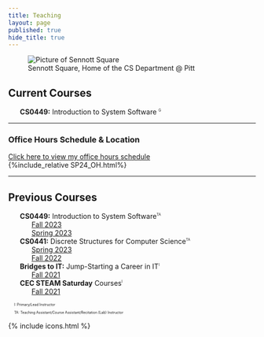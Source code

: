 ```yaml
---
title: Teaching
layout: page
published: true
hide_title: true
---
```


<figure class="figure" style='max-width: 100%;'>
  <img src="https://www.cs.pitt.edu/sites/default/files/home-display-img/img_0760.jpg"
      class="figure-img img-fluid rounded w-100" alt="Picture of Sennott Square">
  <figcaption class="figure-caption text-end" style="max-width: 100%">Sennott Square, Home of the CS Department @ Pitt</figcaption>
</figure>

## Current Courses
- <i class="pitt-icon"></i> **CS0449:** Introduction to System Software <sup class="footnote">G</sup>

---

<div class="text-center">
  <h3 id="OH" class="mx-auto">Office Hours Schedule & Location</h3>
  <a  href="#"
      data-bs-toggle="collapse"
      data-bs-target="#collapseOH"
      aria-expanded="false"
      aria-controls="collapseOH">Click here to view my office hours schedule</a>
  <div class="collapse" id="collapseOH">
    <div class="card card-body text-start">
      {%include_relative SP24_OH.html%}
    </div>
  </div>
</div>

---

## Previous Courses
- <i class="pitt-icon"></i> **CS0449:** Introduction to System Software<sup class="footnote">TA</sup> 
  - [Fall 2023](./CS0449-2241/)
  - [Spring 2023](./CS0449-2234/)
- <i class="pitt-icon"></i> **CS0441:** Discrete Structures for Computer Science<sup class="footnote">TA</sup>
  - [Spring 2023](./CS0441-2234/)
  - [Fall 2022](./CS0441-2231/)
- <i class="pitt-icon"></i> **Bridges to IT:** Jump-Starting a Career in IT<sup class="footnote">I</sup>
  - [Fall 2021](bridges-to-it.html)
- <i class="pitt-icon"></i> **CEC STEAM Saturday** Courses<sup class="footnote">I</sup>
  - [Fall 2021](https://cec.pitt.edu/calendar/s-t-e-a-m-saturdays/2022-10-08/)

<div class="footnotes" role="doc-endnotes">
  <ol>
    <li id="fn:instructor" role="doc-endnote">
      <p>I: Primary/Lead Instructor</p>
    </li>
    <li id="fn:teaching_assistant" role="doc-endnote">
      <p>TA: Teaching Assistant/Course Assistant/Recitation (Lab) Instructor</p>
    </li>
  </ol>
</div>

{% include icons.html %}
<style>
li {list-style: none;}
.footnote,.footnotes{font-size: 50%}
</style>

